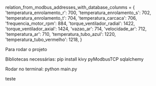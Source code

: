 relation_from_modbus_addresses_with_database_colunms = {
'temperatura_enrolamento_r': 700,
'temperatura_enrolamento_s': 702,
'temperatura_enrolamento_t': 704,
'temperatura_carcaca': 706,
'frequencia_motor_rpm': 884,
'torque_ventilador_radial': 1422,
'torque_ventilador_axial': 1424,
'vazao_ar': 714,
'velocidade_ar': 712,
'temperatura_ar': 710,
'temperatura_tubo_azul': 1220,
'temperatura_tubo_vermelho': 1218,
}

Para rodar o projeto

Bibliotecas necessárias:
pip install kivy pyModbusTCP sqlalchemy

Rodar no terminal:
python main.py

teste